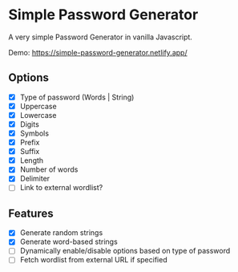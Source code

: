 # Simple Password Generator

A very simple Password Generator in vanilla Javascript.

Demo: https://simple-password-generator.netlify.app/

## Options

- [X] Type of password (Words | String)
- [X] Uppercase
- [X] Lowercase
- [X] Digits
- [X] Symbols
- [X] Prefix
- [X] Suffix
- [X] Length
- [X] Number of words
- [X] Delimiter
- [ ] Link to external wordlist?

## Features

- [X] Generate random strings
- [X] Generate word-based strings
- [ ] Dynamically enable/disable options based on type of password
- [ ] Fetch wordlist from external URL if specified
